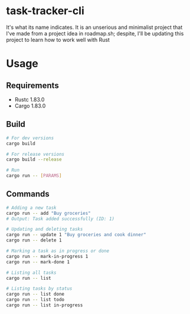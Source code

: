 # task-tracker-cli
It's what its name indicates. It is an unserious and minimalist project that I've made from a project idea in roadmap.sh; despite, I'll be updating this project to learn how to work well with Rust

# Usage

## Requirements
* Rustc 1.83.0
* Cargo 1.83.0

## Build

```bash
# For dev versions
cargo build

# For release versions
cargo build --release

# Run
cargo run -- [PARAMS]
```

## Commands

```bash
# Adding a new task
cargo run -- add "Buy groceries"
# Output: Task added successfully (ID: 1)

# Updating and deleting tasks
cargo run -- update 1 "Buy groceries and cook dinner"
cargo run -- delete 1

# Marking a task as in progress or done
cargo run -- mark-in-progress 1
cargo run -- mark-done 1

# Listing all tasks
cargo run -- list

# Listing tasks by status
cargo run -- list done
cargo run -- list todo
cargo run -- list in-progress
```